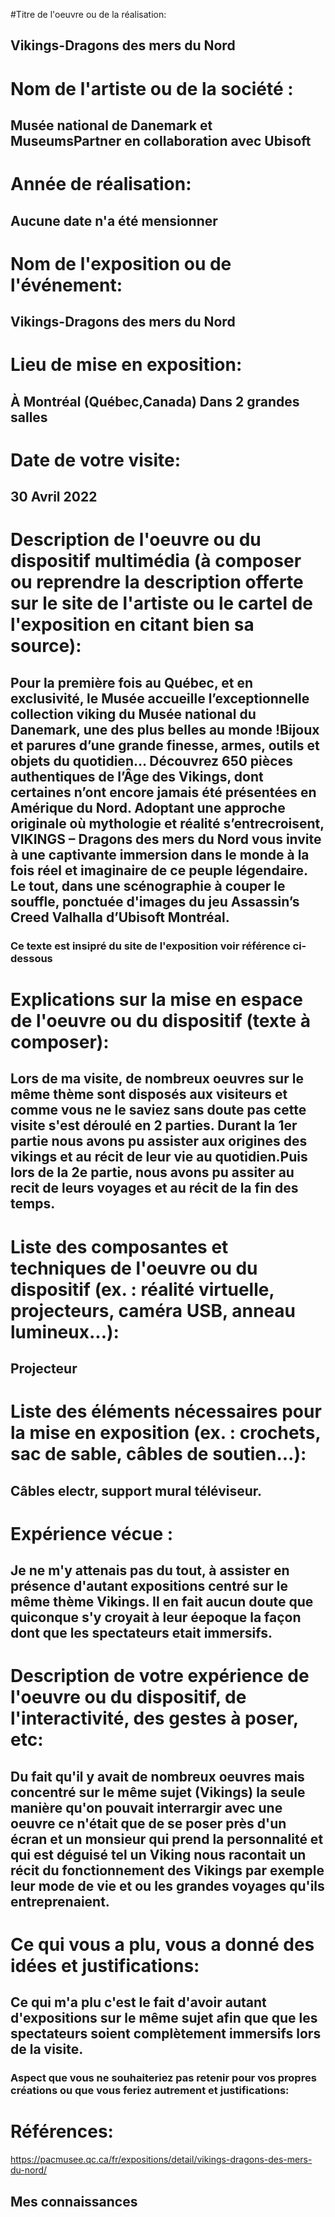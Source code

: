 #Titre de l'oeuvre ou de la réalisation:
## Vikings-Dragons des mers du Nord

# Nom de l'artiste ou de la société :
## Musée national de Danemark et MuseumsPartner en collaboration avec Ubisoft 

# Année de réalisation:
## Aucune date n'a été mensionner

# Nom de l'exposition ou de l'événement:
## Vikings-Dragons des mers du Nord

# Lieu de mise en exposition:
## À Montréal (Québec,Canada) Dans 2 grandes salles

# Date de votre visite:
## 30 Avril 2022

# Description de l'oeuvre ou du dispositif multimédia (à composer ou reprendre la description offerte sur le site de l'artiste ou le cartel de l'exposition en citant bien sa source):
## Pour la première fois au Québec, et en exclusivité, le Musée accueille l’exceptionnelle collection viking du Musée national du Danemark, une des plus belles au monde !Bijoux et parures d’une grande finesse, armes, outils et objets du quotidien… Découvrez 650 pièces authentiques de l’Âge des Vikings, dont certaines n’ont encore jamais été présentées en Amérique du Nord. Adoptant une approche originale où mythologie et réalité s’entrecroisent, VIKINGS – Dragons des mers du Nord vous invite à une captivante immersion dans le monde à la fois réel et imaginaire de ce peuple légendaire. Le tout, dans une scénographie à couper le souffle, ponctuée d'images du jeu Assassin’s Creed Valhalla d’Ubisoft Montréal.
### Ce texte est insipré du site de l'exposition voir référence ci-dessous

# Explications sur la mise en espace de l'oeuvre ou du dispositif (texte à composer):
  ## Lors de ma visite, de nombreux oeuvres sur le même thème sont disposés aux visiteurs et  comme vous ne le saviez sans doute pas cette visite s'est déroulé en 2 parties. Durant la 1er partie nous avons pu assister aux origines des vikings et au récit de leur vie au quotidien.Puis lors de la 2e partie, nous avons pu assiter au recit de leurs voyages et au récit de la fin des temps.

# Liste des composantes et techniques de l'oeuvre ou du dispositif (ex. : réalité virtuelle, projecteurs, caméra USB, anneau lumineux...):
## Projecteur


# Liste des éléments nécessaires pour la mise en exposition (ex. : crochets, sac de sable, câbles de soutien...):
## Câbles electr, support mural téléviseur.

# Expérience vécue :
## Je ne m'y attenais pas  du tout, à assister en présence d'autant expositions centré sur le même thème Vikings. Il en fait aucun doute que quiconque s'y croyait à leur éepoque la façon dont que les spectateurs etait immersifs.

# Description de votre expérience de l'oeuvre ou du dispositif, de l'interactivité, des gestes à poser, etc:
## Du fait qu'il y avait de nombreux oeuvres mais concentré sur le même sujet (Vikings) la seule manière qu'on pouvait interrargir avec une oeuvre ce n'était que de se poser près d'un écran et un monsieur qui prend la personnalité et qui est déguisé tel un  Viking nous racontait un récit du fonctionnement des Vikings par exemple leur mode de vie et ou les grandes voyages qu'ils entreprenaient.

# Ce qui vous a plu, vous a donné des idées et justifications:
## Ce qui m'a plu c'est le fait d'avoir  autant d'expositions sur le même sujet afin que que les spectateurs soient complètement immersifs lors de la visite.

### Aspect que vous ne souhaiteriez pas retenir pour vos propres créations ou que vous feriez autrement et justifications:

# Références:
https://pacmusee.qc.ca/fr/expositions/detail/vikings-dragons-des-mers-du-nord/
## Mes connaissances
